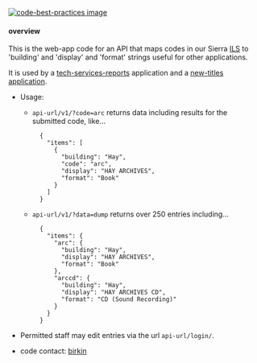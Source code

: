 [![code-best-practices image](https://library.brown.edu/good_code/project_image/ils_location_mapper/)](https://library.brown.edu/good_code/project_info/ils_location_mapper/)


#### overview

This is the web-app code for an API that maps codes in our Sierra [ILS](https://en.wikipedia.org/wiki/Integrated_library_system) to 'building' and 'display' and 'format' strings useful for other applications.

It is used by a [tech-services-reports](https://github.com/birkin/ts_reporting_project) application and a [new-titles application](https://github.com/Brown-University-Library/kochief_titles_project).

- Usage:

    - `api-url/v1/?code=arc` returns data including results for the submitted code, like...

            {
              "items": [
                {
                  "building": "Hay",
                  "code": "arc",
                  "display": "HAY ARCHIVES",
                  "format": "Book"
                }
              ]
            }

    - `api-url/v1/?data=dump` returns over 250 entries including...

            {
              "items": {
                "arc": {
                  "building": "Hay",
                  "display": "HAY ARCHIVES",
                  "format": "Book"
                },
                "arccd": {
                  "building": "Hay",
                  "display": "HAY ARCHIVES CD",
                  "format": "CD (Sound Recording)"
                }
              }
            }


- Permitted staff may edit entries via the url `api-url/login/`.

- code contact: [birkin](mailto:birkin_diana@brown.edu)
